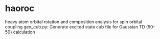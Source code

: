 # haoroc
heavy atom orbital rotation and composition analysis for spin orbital coupling
gen_cub.py: Generate excited state cub file for Gaussian TD (50-50) calculation

